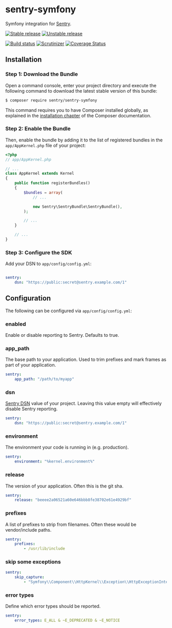 # sentry-symfony

Symfony integration for [Sentry](https://getsentry.com/).

[![Stable release][Last stable image]][Packagist link]
[![Unstable release][Last unstable image]][Packagist link]

[![Build status][Master build image]][Master build link]
[![Scrutinizer][Master scrutinizer image]][Master scrutinizer link]
[![Coverage Status][Master coverage image]][Master coverage link]


## Installation

### Step 1: Download the Bundle

Open a command console, enter your project directory and execute the
following command to download the latest stable version of this bundle:

```bash
$ composer require sentry/sentry-symfony
```

This command requires you to have Composer installed globally, as explained
in the [installation chapter](https://getcomposer.org/doc/00-intro.md)
of the Composer documentation.

### Step 2: Enable the Bundle

Then, enable the bundle by adding it to the list of registered bundles
in the `app/AppKernel.php` file of your project:

```php
<?php
// app/AppKernel.php

// ...
class AppKernel extends Kernel
{
    public function registerBundles()
    {
        $bundles = array(
            // ...

            new Sentry\SentryBundle\SentryBundle(),
        );

        // ...
    }

    // ...
}
```

### Step 3: Configure the SDK

Add your DSN to ``app/config/config.yml``:

```yaml

sentry:
    dsn: "https://public:secret@sentry.example.com/1"
```


## Configuration

The following can be configured via ``app/config/config.yml``:

### enabled

Enable or disable reporting to Sentry. Defaults to true.

### app_path

The base path to your application. Used to trim prefixes and mark frames as part of your application.

```yaml
sentry:
    app_path: "/path/to/myapp"
```

### dsn

[Sentry DSN](https://docs.sentry.io/quickstart/#configure-the-dsn) value of your project.
 Leaving this value empty will effectively disable Sentry reporting.

```yaml
sentry:
    dsn: "https://public:secret@sentry.example.com/1"
```

### environment

The environment your code is running in (e.g. production).

```yaml
sentry:
    environment: "%kernel.environment%"
```

### release

The version of your application. Often this is the git sha.

```yaml
sentry:
    release: "beeee2a06521a60e646bbb8fe38702e61e4929bf"
```

### prefixes

A list of prefixes to strip from filenames. Often these would be vendor/include paths.

```yaml
sentry:
    prefixes:
        - /usr/lib/include
```

### skip some exceptions

```yaml
sentry:
    skip_capture:
        - "Symfony\\Component\\HttpKernel\\Exception\\HttpExceptionInterface"
```

### error types

Define which error types should be reported.

```yaml
sentry:
    error_types: E_ALL & ~E_DEPRECATED & ~E_NOTICE
```

[Last stable image]: https://poser.pugx.org/sentry/sentry-symfony/version.svg
[Last unstable image]: https://poser.pugx.org/sentry/sentry-symfony/v/unstable.svg
[Master build image]: https://travis-ci.org/getsentry/sentry-symfony.svg?branch=master
[Master scrutinizer image]: https://scrutinizer-ci.com/g/getsentry/sentry-symfony/badges/quality-score.png?b=master
[Master coverage image]: https://coveralls.io/repos/getsentry/sentry-symfony/badge.svg?branch=master&service=github

[Packagist link]: https://packagist.org/packages/sentry/sentry-symfony
[Master build link]: https://travis-ci.org/getsentry/sentry-symfony
[Master scrutinizer link]: https://scrutinizer-ci.com/g/getsentry/sentry-symfony/?branch=master
[Master coverage link]: https://coveralls.io/github/getsentry/sentry-symfony?branch=master
